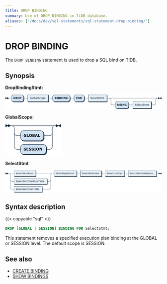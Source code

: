 ```yaml
---
title: DROP BINDING
summary: Use of DROP BINDING in TiDB database.
aliases: ['/docs/dev/sql-statements/sql-statement-drop-binding/']
---
```


# DROP BINDING

The `DROP BINDING` statement is used to drop a SQL bind on TiDB.

## Synopsis

**DropBindingStmt:**

![DropBindingStmt](/media/sqlgram/DropBindingStmt.png)

**GlobalScope:**

![GlobalScope](/media/sqlgram/GlobalScope.png)

**SelectStmt**

![SelectStmt](/media/sqlgram/SelectStmt.png)

## Syntax description

{{< copyable "sql" >}}

```sql
DROP [GLOBAL | SESSION] BINDING FOR SelectStmt;
```

This statement removes a specified execution plan binding at the GLOBAL or SESSION level. The default scope is SESSION.

## See also

* [CREATE BINDING](/sql-statements/sql-statement-create-binding.md)
* [SHOW BINDINGS](/sql-statements/sql-statement-show-bindings.md)
